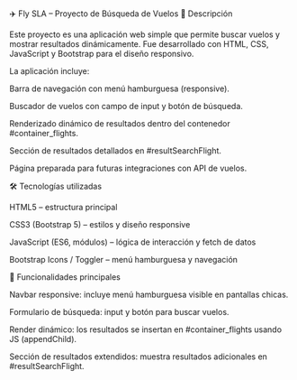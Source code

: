 ✈️ Fly SLA – Proyecto de Búsqueda de Vuelos
📌 Descripción

Este proyecto es una aplicación web simple que permite buscar vuelos y mostrar resultados dinámicamente.
Fue desarrollado con HTML, CSS, JavaScript y Bootstrap para el diseño responsivo.

La aplicación incluye:

Barra de navegación con menú hamburguesa (responsive).

Buscador de vuelos con campo de input y botón de búsqueda.

Renderizado dinámico de resultados dentro del contenedor #container_flights.

Sección de resultados detallados en #resultSearchFlight.

Página preparada para futuras integraciones con API de vuelos.


🛠️ Tecnologías utilizadas

HTML5 – estructura principal

CSS3 (Bootstrap 5) – estilos y diseño responsive

JavaScript (ES6, módulos) – lógica de interacción y fetch de datos

Bootstrap Icons / Toggler – menú hamburguesa y navegación


🔎 Funcionalidades principales

Navbar responsive: incluye menú hamburguesa visible en pantallas chicas.

Formulario de búsqueda: input y botón para buscar vuelos.

Render dinámico: los resultados se insertan en #container_flights usando JS (appendChild).

Sección de resultados extendidos: muestra resultados adicionales en #resultSearchFlight.
